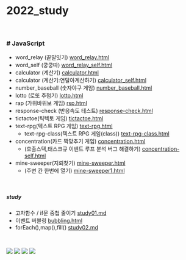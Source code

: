 # 2022_study
<br>

### # JavaScript 

* word_relay (끝말잇기) [word_relay.html](javaScript/끝말잇기/word_relay.html) 
* word_self (쿵쿵따) [word_relay_self.html](javaScript/끝말잇기/쿵쿵따/word_relay_self.html) 
* calculator (계산기) [calculator.html](javaScript/계산기/calculator.html) 
* calculator (계산기:연달아계산하기) [calculator_self.html](javaScript/계산기/연달아%20계산하기/calculator_self.html) 
* number_baseball (숫자야구 게임) [number_baseball.html](javaScript/3.숫자야구%20게임/number_baseball.html) 
* lotto (로또 추첨기) [lotto.html](javaScript/4.로또%20추첨기/lotto.html) 
* rap (가위바위보 게임) [rsp.html](javaScript/5.가위바위보%20게임/rsp.html) 
* response-check (반응속도 테스트) [response-check.html](javaScript/6.반응속도%20테스트/response-check.html) 
* tictactoe(틱텍토 게임) [tictactoe.html](javaScript/7.틱택토%20게임/tictactoe_self.html)
* text-rpg(텍스트 RPG 게임) [text-rpg.html](javaScript/8.텍스트%20RPG%20게임/text-rpg.html)
  * text-rpg-class(텍스트 RPG 게임(class)) [text-rpg-class.html](javaScript/8.텍스트%20RPG%20게임/text-rpg-class.html)
* concentration(카드 짝맞추기 게임) [concentration.html](javaScript/9.카드%20짝맞추기%20게임/concentration.html)
  * (호출스택,태스크큐 이벤트 루프 분석 버그 해결하기) [concentration-self.html](javaScript/9.카드%20짝맞추기%20게임/concentration-self.html)
* mine-sweeper(지뢰찾기) [mine-sweeper.html](javaScript/10.지뢰찾기/mine-sweeper.html)
  * (주변 칸 한번에 열기) [mine-sweeper1.html](javaScript/10.지뢰찾기/mine-sweeper1.html)


<br>

##### study
* 고차함수 / if문 중첩 줄이기 [study01.md](javaScript/study01.md)
* 이벤트 버블링 [bubbling.html](javaScript/7.틱택토%20게임/bubbling.html)
* forEach(),map(),fill() [study02.md](javaScript/study02.md)
  


<br>

<!-- badge -->
<img src="https://img.shields.io/badge/HTML5-FF8800?style=flat&logo=HTML5&logoColor=FFFFFF"/> <img src="https://img.shields.io/badge/css3-14CC80?style=flat&logo=css3&logoColor=FFFFFF"/> <img src="https://img.shields.io/badge/sass-0170FE?style=flat&logo=sass&logoColor=FFFFFF"/> <img src="https://img.shields.io/badge/JavaScript-6078FF?style=flat&logo=JavaScript&logoColor=FFFFFF"/>
